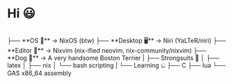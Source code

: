 # Hi 😃
 <br />
├── **OS 🐧** -> NixOS (btw) 
├── **Desktop 🖥️** -> Niri (YaLTeR/niri)
├── **Editor 📓** -> Nixvim (nix-ified neovim, nix-community/nixvim)
├── **Dog 🐶** -> A very handsome Boston Terrier
|
├── Strongsuits 🦾
│   ├── latex
│   ├── nix
│   └── bash scripting
|
└── Learning ඞ
    ├── C
    ├── lua
    └── GAS x86_64 assembly

